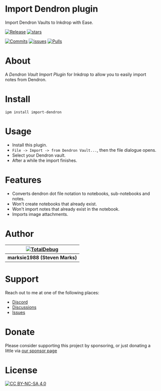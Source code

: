 # Import Dendron plugin

Import Dendron Vaults to Inkdrop with Ease.

[![Release](https://img.shields.io/github/v/release/totaldebug/inkdrop-import-dendron?color=ff7034&label=Release&sort=semver&style=flat-square)](https://github.com/totaldebug/inkdrop-import-dendron/releases) [![stars](https://img.shields.io/github/stars/totaldebug/inkdrop-import-dendron.svg?style=flat-square)](https://github.com/totaldebug/inkdrop-import-dendron)

[![Commits](https://img.shields.io/github/last-commit/totaldebug/inkdrop-import-dendron.svg?style=flat-square&logo=github&logoColor=white)](https://github.com/totaldebug/inkdrop-import-dendron/commits/master) [![issues](https://img.shields.io/github/issues-raw/totaldebug/inkdrop-import-dendron.svg?style=flat-square&logo=github&logoColor=white)](https://github.com/totaldebug/inkdrop-import-dendron/issues) [![Pulls](https://img.shields.io/github/issues-pr-raw/totaldebug/inkdrop-import-dendron.svg?style=flat-square&logo=github&logoColor=white)](https://github.com/totaldebug/inkdrop-import-dendron/pulls)

# About

A _Dendron Vault Import Plugin_ for Inkdrop to allow you to easily import notes from Dendron.

# Install

```
ipm install import-dendron
```

# Usage

- Install this plugin.
- `File -> Import -> from Dendron Vault...`, then the file dialogue opens.
- Select your Dendron vault.
- After a while the import finishes.

# Features

- Converts dendron dot file notation to notebooks, sub-notebooks and notes.
- Won't create notebooks that already exist.
- Won't import notes that already exist in the notebook.
- Imports image attachments.

# Author

| [![TotalDebug](https://totaldebug.uk/assets/img/logo.png)](https://linkedin.com/in/marksie1988) |
| -------------------------------------------------------------------------------------------------- |
| **marksie1988 (Steven Marks)**                                                                     |

# Support

Reach out to me at one of the following places:

- [Discord](https://discord.gg/6fmekudc8Q)
- [Discussions](https://github.com/totaldebug/inkdrop-import-dendron/discussions)
- [Issues](https://github.com/totaldebug/inkdrop-import-dendron/issues/new/choose)

# Donate

Please consider supporting this project by sponsoring, or just donating
a little via [our sponsor page](https://github.com/sponsors/marksie1988)

# License

[![CC BY-NC-SA 4.0](https://img.shields.io/badge/License-CC%20BY--NC--SA%204.0-orange.svg?style=flat-square)](https://creativecommons.org/licenses/by-nc-sa/4.0/)
